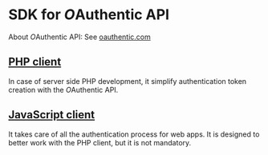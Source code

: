 # SDK for *O*Authentic API

About *O*Authentic API: See [oauthentic.com](https://oauthentic.com)

## [PHP client](https://github.com/gdorbes/oauthentic/tree/master/php)

In case of server side PHP development, it simplify authentication token creation with the *O*Authentic API.

## [JavaScript client](https://github.com/gdorbes/oauthentic/tree/master/js)

It takes care of all the authentication process for web apps. It is designed to better work with the PHP client, but it is not mandatory.
